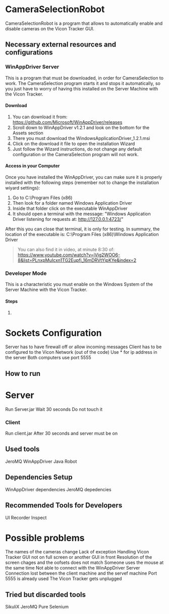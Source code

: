 # CameraSelectionRobot

CameraSelectionRobot is a program that allows to automatically enable and disable cameras on the Vicon Tracker GUI.

## Necessary external resources and configurations
### WinAppDriver Server
This is a program that must be downloaded, in order for CameraSelection to work. The CameraSelection program starts it and stops it automatically, so you just have to worry of having this installed on the Server Machine with the Vicon Tracker.

#### Download
1. You can download it from: https://github.com/Microsoft/WinAppDriver/releases
2. Scroll down to WinAppDriver v1.2.1 and look on the bottom for the Assets section
3. There you must download the WindowsApplicationDriver_1.2.1.msi
4. Click on the download it file to open the installation Wizard
5. Just follow the Wizard instructions, do not change any default configuration or the CameraSelection program will not work.

#### Access in your Computer
Once you have installed the WinAppDriver, you can make sure it is properly installed with the following steps (remember not to change the installation wiyard settings):
1. Go to C:\Program Files (x86)
2. Then look for a folder named Windows Application Driver
3. Inside that folder click on the executable WinAppDriver
4. It should open a terminal with the message: "Windows Application Driver listening for requests at: http://127.0.0.1:4723/"

After this you can close that terminal, it is only for testing. In summary, the location of the executable is: C:\Program Files (x86)\Windows Application Driver 
> You can also find it in video, at minute 8:30 of:
>  https://www.youtube.com/watch?v=jVjg2WOO6-8&list=PLnxpMuIcxn1TG2Eupfj_16mDRVtYipKYe&index=2
### Developer Mode
This is a characteristic you must enable on the Windows System of the Server Machine with the Vicon Tracker.

#### Steps
1. 

# Sockets Configuration
Server has to have firewall off or allow incoming messages
Client has to be configured to the  Vicon Network (out of the code)
Use * for ip address in the server
Both computers use port 5555


## How to run

# Server
Run Server.jar
Wait 30 seconds
Do not touch it

### Client
Run client.jar
After 30 seconds and server must be on 

## Used tools
JeroMQ
WinAppDriver
Java Robot

## Dependencies Setup
WinAppDriver dependencies
JeroMQ depedencies


## Recommended Tools for Developers
UI Recorder
Inspect

# Possible problems
The names of the cameras change
Lack of exception Handling
Vicon Tracker GUI not on full screen or another GUI in front
Resolution of the screen chages and the oofsets does not match
Someone uses the mouse at the same time
Not able to connect with the WinAppDriver Server
Connection lost between the client machine and the servef machine
Port 5555 is already used
The Vicon Tracker gets unplugged

## Tried but discarded tools
SikuliX
JeroMQ
Pure Selenium



